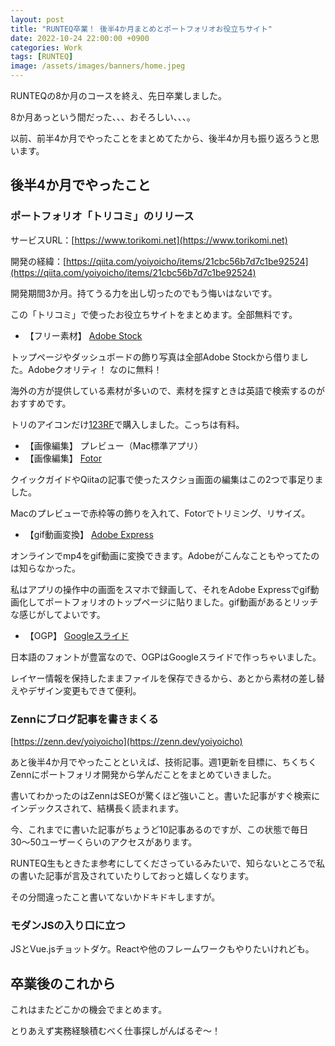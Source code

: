 ```yaml
---
layout: post
title: "RUNTEQ卒業！ 後半4か月まとめとポートフォリオお役立ちサイト"
date: 2022-10-24 22:00:00 +0900
categories: Work
tags: [RUNTEQ]
image: /assets/images/banners/home.jpeg
---
```


RUNTEQの8か月のコースを終え、先日卒業しました。

8か月あっという間だった、、、おそろしい、、、。

以前、前半4か月でやったことをまとめてたから、後半4か月も振り返ろうと思います。

## 後半4か月でやったこと
### ポートフォリオ「トリコミ」のリリース

サービスURL：[https://www.torikomi.net](https://www.torikomi.net)

開発の経緯：[https://qiita.com/yoiyoicho/items/21cbc56b7d7c1be92524](https://qiita.com/yoiyoicho/items/21cbc56b7d7c1be92524)

開発期間3か月。持てうる力を出し切ったのでもう悔いはないです。

この「トリコミ」で使ったお役立ちサイトをまとめます。全部無料です。

- 【フリー素材】 [Adobe Stock](https://stock.adobe.com/jp)

トップページやダッシュボードの飾り写真は全部Adobe Stockから借りました。Adobeクオリティ！ なのに無料！

海外の方が提供している素材が多いので、素材を探すときは英語で検索するのがおすすめです。

トリのアイコンだけ[123RF](https://jp.123rf.com/)で購入しました。こっちは有料。

- 【画像編集】 プレビュー（Mac標準アプリ）
- 【画像編集】 [Fotor](https://www.fotor.com/)

クイックガイドやQiitaの記事で使ったスクショ画面の編集はこの2つで事足りました。

Macのプレビューで赤枠等の飾りを入れて、Fotorでトリミング、リサイズ。

- 【gif動画変換】 [Adobe Express](https://www.adobe.com/jp/express/)

オンラインでmp4をgif動画に変換できます。Adobeがこんなこともやってたのは知らなかった。

私はアプリの操作中の画面をスマホで録画して、それをAdobe Expressでgif動画化してポートフォリオのトップページに貼りました。gif動画があるとリッチな感じがしてよいです。

- 【OGP】 [Googleスライド](https://www.google.com/intl/ja_jp/slides/about/)

日本語のフォントが豊富なので、OGPはGoogleスライドで作っちゃいました。

レイヤー情報を保持したままファイルを保存できるから、あとから素材の差し替えやデザイン変更もできて便利。

### Zennにブログ記事を書きまくる

[https://zenn.dev/yoiyoicho](https://zenn.dev/yoiyoicho)

あと後半4か月でやったことといえば、技術記事。週1更新を目標に、ちくちくZennにポートフォリオ開発から学んだことをまとめていきました。

書いてわかったのはZennはSEOが驚くほど強いこと。書いた記事がすぐ検索にインデックスされて、結構長く読まれます。

今、これまでに書いた記事がちょうど10記事あるのですが、この状態で毎日30〜50ユーザーくらいのアクセスがあります。

RUNTEQ生もときたま参考にしてくださっているみたいで、知らないところで私の書いた記事が言及されていたりしておっと嬉しくなります。

その分間違ったこと書いてないかドキドキしますが。

### モダンJSの入り口に立つ

JSとVue.jsチョットダケ。Reactや他のフレームワークもやりたいけれども。

## 卒業後のこれから

これはまたどこかの機会でまとめます。

とりあえず実務経験積むべく仕事探しがんばるぞ〜！
